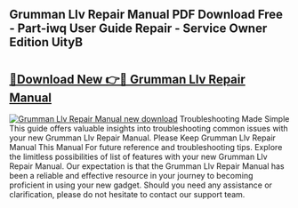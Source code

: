 ## Grumman Llv Repair Manual PDF Download Free - Part-iwq User Guide Repair - Service Owner Edition UityB

# <h2><a href="http://bc13470.oget.top/?id=Grumman+Llv+Repair+Manual">🔗Download New 👉🔴 Grumman Llv Repair Manual</a></h2>

[![Grumman Llv Repair Manual new download](https://i.imgur.com/5g1atiW.png)](http://bc13470.oget.top/?id=Grumman+Llv+Repair+Manual)
Troubleshooting Made Simple This guide offers valuable insights into troubleshooting common issues with your new Grumman Llv Repair Manual. Please Keep Grumman Llv Repair Manual This Manual For future reference and troubleshooting tips. Explore the limitless possibilities of list of features with your new Grumman Llv Repair Manual. Our expectation is that the Grumman Llv Repair Manual has been a reliable and effective resource in your journey to becoming proficient in using your new gadget. Should you need any assistance or clarification, please do not hesitate to contact our support team.
